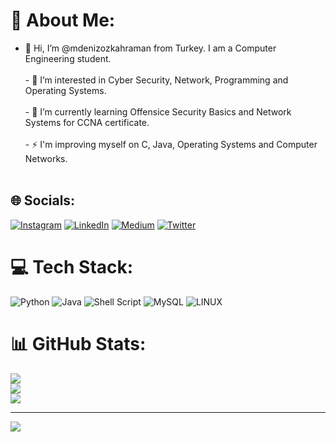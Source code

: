 # 💫 About Me:
- 👋 Hi, I’m @mdenizozkahraman from Turkey. I am a Computer Engineering student.<br><br>- 👀 I’m interested in Cyber Security, Network, Programming and Operating Systems.<br><br>- 🌱 I’m currently learning Offensice Security Basics and Network Systems for CCNA certificate.<br><br>- ⚡ I'm improving myself on C, Java, Operating Systems and Computer Networks.<br><br>


## 🌐 Socials:
[![Instagram](https://img.shields.io/badge/Instagram-%23E4405F.svg?logo=Instagram&logoColor=white)](https://instagram.com/denizozkahraman1) [![LinkedIn](https://img.shields.io/badge/LinkedIn-%230077B5.svg?logo=linkedin&logoColor=white)](https://linkedin.com/in/mdenizozkahraman) [![Medium](https://img.shields.io/badge/Medium-12100E?logo=medium&logoColor=white)](https://medium.com/@mehmetdenizozkahraman) [![Twitter](https://img.shields.io/badge/Twitter-%231DA1F2.svg?logo=Twitter&logoColor=white)](https://twitter.com/denizozkahraman) 

# 💻 Tech Stack:
![Python](https://img.shields.io/badge/python-3670A0?style=flat&logo=python&logoColor=ffdd54) ![Java](https://img.shields.io/badge/java-%23ED8B00.svg?style=flat&logo=java&logoColor=white) ![Shell Script](https://img.shields.io/badge/shell_script-%23121011.svg?style=flat&logo=gnu-bash&logoColor=white) ![MySQL](https://img.shields.io/badge/mysql-%2300f.svg?style=flat&logo=mysql&logoColor=white) ![LINUX](https://img.shields.io/badge/Linux-FCC624?style=flat&logo=linux&logoColor=black)
# 📊 GitHub Stats:
![](https://github-readme-stats.vercel.app/api?username=mdenizozkahraman&theme=dark&hide_border=false&include_all_commits=true&count_private=true)<br/>
![](https://github-readme-streak-stats.herokuapp.com/?user=mdenizozkahraman&theme=dark&hide_border=false)<br/>
![](https://github-readme-stats.vercel.app/api/top-langs/?username=mdenizozkahraman&theme=dark&hide_border=false&include_all_commits=true&count_private=true&layout=compact)



---
[![](https://visitcount.itsvg.in/api?id=mdenizozkahraman&icon=5&color=12)](https://visitcount.itsvg.in)


